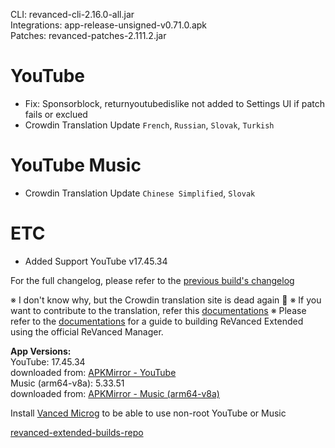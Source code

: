 CLI: revanced-cli-2.16.0-all.jar  
Integrations: app-release-unsigned-v0.71.0.apk  
Patches: revanced-patches-2.111.2.jar  

YouTube
==
- Fix: Sponsorblock, returnyoutubedislike not added to Settings UI if patch fails or exclued
- Crowdin Translation Update
`French`, `Russian`, `Slovak`, `Turkish`

YouTube Music
==
- Crowdin Translation Update
`Chinese Simplified`, `Slovak`

ETC
==
- Added Support YouTube v17.45.34

For the full changelog, please refer to the [previous build's changelog](https://github.com/inotia00/revanced-patches/releases/tag/v2.111.0)

※ I don't know why, but the Crowdin translation site is dead again 🤷
※ If you want to contribute to the translation, refer this [documentations](https://telegra.ph/How-to-contribute-to-Crowdin-translations-via-upload-of-stringsxml-file-11-10)
※ Please refer to the [documentations](https://github.com/inotia00/revanced-documentation/wiki/Method-3.-Using-official-ReVanced-Manager-(Android)) for a guide to building ReVanced Extended using the official ReVanced Manager.
  
**App Versions:**  
YouTube: 17.45.34  
downloaded from: [APKMirror - YouTube](https://www.apkmirror.com/apk/google-inc/youtube/youtube-17-45-34-release/youtube-17-45-34-2-android-apk-download/)  
Music (arm64-v8a): 5.33.51  
downloaded from: [APKMirror - Music (arm64-v8a)](https://www.apkmirror.com/apk/google-inc/youtube-music/youtube-music-5-33-51-release/youtube-music-5-33-51-2-android-apk-download/)  

Install [Vanced Microg](https://github.com/inotia00/VancedMicroG/releases) to be able to use non-root YouTube or Music  

[revanced-extended-builds-repo](https://github.com/E85Addict/revanced-extended-builds)  
